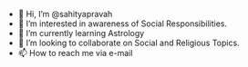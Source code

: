 - 👋 Hi, I’m @sahityapravah
- 👀 I’m interested in awareness of Social Responsibilities.
- 🌱 I’m currently learning Astrology
- 💞️ I’m looking to collaborate on Social and Religious Topics.
- 📫 How to reach me via e-mail

<!---
sahityapravah/sahityapravah is a ✨ special ✨ repository because its `README.md` (this file) appears on your GitHub profile.
You can click the Preview link to take a look at your changes.
--->
